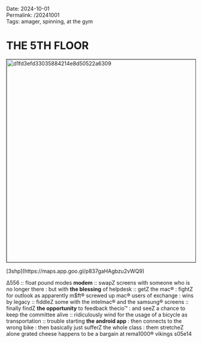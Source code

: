 Date: 2024-10-01  
Permalink: /20241001  
Tags: amager, spinning, at the gym 
  
# THE 5TH FLOOR
  
<p><img src="https://objects.hbvu.su/blotpix/2024/10/01.jpeg" width=540 height=540 alt="d1fd3efd33035884214e8d50522a6309" border=1></p>  
[3shp](https://maps.app.goo.gl/p837gaHAgbzu2vWQ9)  
  
Δ556 :: 
float pound modes **modem** :: 
swapZ screens with someone who is no longer there : but with **the blessing** of helpdesk :: 
getZ the mac® : fightZ for outlook as apparently m$ft® screwed up mac® users of exchange : wins by legacy :: 
fiddleZ some with the intelmac® and the samsung® screens :: 
finally findZ **the opportunity** to feedback thecio™ : and seeZ a chance to keep the committee alive :: 
ridiculously wind for the usage of a bicycle as transportation :: 
trouble starting **the android app** : then connects to the wrong bike : then basically just sufferZ the whole class :
them stretcheZ alone 
grated cheese happens to be a bargain at rema1000® 
vikings s05e14  
